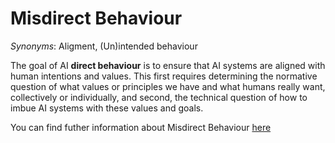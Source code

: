 # Misdirect Behaviour

*Synonyms*: Aligment, (Un)intended behaviour

The goal of AI **direct behaviour** is to ensure that AI systems are aligned with human intentions and values. This first requires determining the normative question of what values or principles we have and what humans really want, collectively or individually, and second, the technical question of how to imbue AI systems with these values and goals.

You can find futher information about Misdirect Behaviour [here](../../T3.2/alignment.md)
